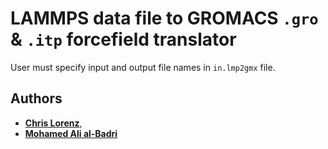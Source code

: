 #  LAMMPS data file to GROMACS `.gro` & `.itp` forcefield translator

User must specify input and output file names in `in.lmp2gmx` file. 

## Authors 
* **[Chris Lorenz](chris.lorenz@kcl.ac.uk)**, 
* **[Mohamed Ali al-Badri](mohamed.al-badri@kcl.ac.uk)**
